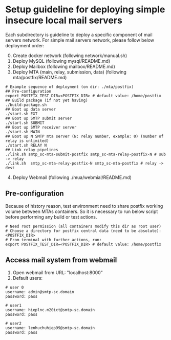 # Setup guideline for deploying simple insecure local mail servers

Each subdirectory is guideline to deploy a specific component of mail servers
network. For simple mail servers network, please follow below deployment order:

0. Create docker network (following network/manual.sh)
1. Deploy MySQL (following mysql/README.md)
2. Deploy Mailbox (following mailbox/README.md)
3. Deploy MTA (main, relay, submission, data) (following mta/postfix/README.md)
```
# Example sequence of deployment (on dir: ./mta/postfix)
## Pre-configuration
export POSTFIX_TEST_DIR=<POSTFIX_DIR> # default value: /home/postfix
## Build package (if not yet having)
./build-package.sh
## Boot up data server
./start.sh EXT
## Boot up SMTP submit server
./start.sh SUBMIT
## Boot up SMTP receiver server
./start.sh MAIN
## Boot up N SMTP mta server (N: relay number, example: 0) (number of relay is unlimited)
./start.sh RELAY N
## Link relay pipelines
./link.sh smtp_sc-mta-submit-postfix smtp_sc-mta-relay-postfix-N # sub -> relay
./link.sh  smtp_sc-mta-relay-postfix-N smtp_sc-mta-postfix # relay -> dest
```
4. Deploy Webmail (following ./mua/webmial/README.md)

## Pre-configuration

Because of history reason, test environment need to share postfix working
volume between MTAs containers. So it is necessary to run below script before
performing any build or test actions.

```
# Need root permission (all containers modify this dir as root user)
# Choose a directory for postfix central data (need to be absolute): <POSTFIX_DIR>
# From terminal with further actions, run:
export POSTFIX_TEST_DIR=<POSTFIX_DIR> # default value: /home/postfix
```

## Access mail system from webmail

1. Open webmail from URL: "localhost:8000"
2. Default users:
```
# user 0
username: admin@smtp-sc.domain
password: pass

# user1
username: hieplnc.m20ict@smtp-sc.domain
password: pass

# user2
username: lenhuchuhiep99@smtp-sc.domain
password: pass
```
